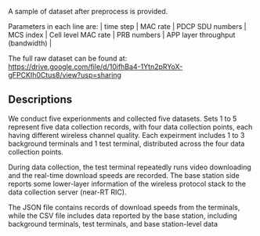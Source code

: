 A sample of dataset after preprocess is provided. 

Parameters in each line are:
| time step | MAC rate | PDCP SDU numbers | MCS index | Cell level MAC rate | PRB numbers | APP layer throughput (bandwidth) |

The full raw dataset can be found at: https://drive.google.com/file/d/10ifhBa4-1Ytn2pRYoX-gFPCKIh0Ctus8/view?usp=sharing

## Descriptions

We conduct five experionments and collected five datasets. Sets 1 to 5 represent five data collection records, with four data collection points, each having different wireless channel quality. Each expeirment includes 1 to 3 background terminals and 1 test terminal, distributed across the four data collection points.

During data collection, the test terminal repeatedly runs video downloading and the real-time download speeds are recorded. The base station side reports some lower-layer information of the wireless protocol stack to the data collection server (near-RT RIC).

The JSON file contains records of download speeds from the terminals, while the CSV file includes data reported by the base station, including background terminals, test terminals, and base station-level data

